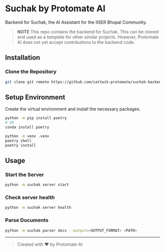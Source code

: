 # Suchak by Protomate AI

Backend for Suchak, the AI Assistant for the IISER Bhopal Community.

> **NOTE**
> This repo contains the backend for Suchak. This can be cloned and used as a template for other similar projects.
> However, Protomate AI does not yet accept contributions to the backend code.

## Installation

### Clone the Repository

```bash
git clone git remote https://github.com/sattwik-protomate/suchak-backend.git
```

## Setup Environment

Create the virtual environment and install the necessary packages.

```bash
python -m pip install poetry
# OR
conda install poetry

python -m venv .venv
poetry shell
poetry install
```

## Usage

### Start the Server

```bash
python -m suchak server start
```

### Check server health

```bash
python -m suchak server health
```

### Parse Documents

```bash
python -m suchak parser docs --output=<OUTPUT_FORMAT> <PATH>
```

---

> Created with ❤️ by Protomate AI
